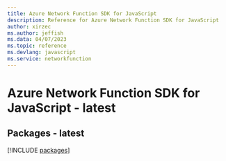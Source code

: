 ```yaml
---
title: Azure Network Function SDK for JavaScript
description: Reference for Azure Network Function SDK for JavaScript
author: xirzec
ms.author: jeffish
ms.data: 04/07/2023
ms.topic: reference
ms.devlang: javascript
ms.service: networkfunction
---
```

# Azure Network Function SDK for JavaScript - latest
## Packages - latest
[!INCLUDE [packages](network-function-index.md)]